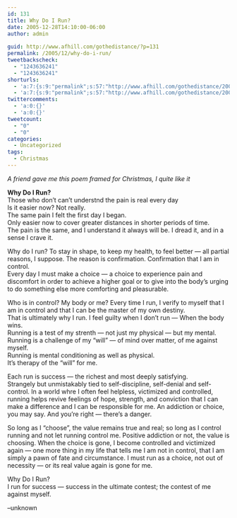 ```yaml
---
id: 131
title: Why Do I Run?
date: 2005-12-28T14:10:00-06:00
author: admin
  
guid: http://www.afhill.com/gothedistance/?p=131
permalink: /2005/12/why-do-i-run/
tweetbackscheck:
  - "1243636241"
  - "1243636241"
shorturls:
  - 'a:7:{s:9:"permalink";s:57:"http://www.afhill.com/gothedistance/2005/12/why-do-i-run/";s:7:"tinyurl";s:25:"http://tinyurl.com/p34fx9";s:4:"isgd";s:17:"http://is.gd/BGJa";s:5:"bitly";s:19:"http://bit.ly/4cF1P";s:5:"snipr";s:22:"http://snipr.com/if3sd";s:5:"snurl";s:22:"http://snurl.com/if3sd";s:7:"snipurl";s:24:"http://snipurl.com/if3sd";}'
  - 'a:7:{s:9:"permalink";s:57:"http://www.afhill.com/gothedistance/2005/12/why-do-i-run/";s:7:"tinyurl";s:25:"http://tinyurl.com/p34fx9";s:4:"isgd";s:17:"http://is.gd/BGJa";s:5:"bitly";s:19:"http://bit.ly/4cF1P";s:5:"snipr";s:22:"http://snipr.com/if3sd";s:5:"snurl";s:22:"http://snurl.com/if3sd";s:7:"snipurl";s:24:"http://snipurl.com/if3sd";}'
twittercomments:
  - 'a:0:{}'
  - 'a:0:{}'
tweetcount:
  - "0"
  - "0"
categories:
  - Uncategorized
tags:
  - Christmas
---
```

_A friend gave me this poem framed for Christmas, I quite like it_

**Why Do I Run?**  
Those who don&#8217;t can&#8217;t understnd the pain is real every day  
Is it easier now? Not really.  
The same pain I felt the first day I began.  
Only easier now to cover greater distances in shorter periods of time.  
The pain is the same, and I understand it always will be. I dread it, and in a sense I crave it.

Why do I run? To stay in shape, to keep my health, to feel better &#8212; all partial reasons, I suppose. The reason is confirmation. Confirmation that I am in control.  
Every day I must make a choice &#8212; a choice to experience pain and discomfort in order to achieve a higher goal or to give into the body&#8217;s urging to do something else more comforting and pleasurable.

Who is in control? My body or me? Every time I run, I verify to myself that I am in control and that I can be the master of my own destiny.  
That is ultimately why I run. I feel guilty when I don&#8217;t run &#8212; When the body wins.  
Running is a test of my strenth &#8212; not just my physical &#8212; but my mental.  
Running is a challenge of my &#8220;will&#8221; &#8212; of mind over matter, of me against myself.  
Running is mental conditioning as well as physical.  
It&#8217;s therapy of the &#8220;will&#8221; for me.

Each run is success &#8212; the richest and most deeply satisfying.  
Strangely but unmistakably tied to self-discipline, self-denial and self-control. In a world whre I often feel helpless, victimized and controlled, running helps revive feelings of hope, strength, and conviction that I can make a difference and I can be responsible for me. An addiction or choice, you may say. And you&#8217;re right &#8212; there&#8217;s a danger.

So long as I &#8220;choose&#8221;, the value remains true and real; so long as I control running and not let running control me. Positive addiction or not, the value is choosing. When the choice is gone, I become controlled and victimized again &#8212; one more thing in my life that tells me I am not in control, that I am simply a pawn of fate and circumstance. I must run as a choice, not out of necessity &#8212; or its real value again is gone for me.

Why Do I Run?  
I run for success &#8212; success in the ultimate contest; the contest of me against myself.

&#8211;unknown